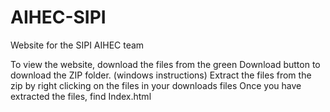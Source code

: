# AIHEC-SIPI
Website for the SIPI AIHEC team

To view the website, download the files from the green Download button to download the ZIP folder.
(windows instructions)
Extract the files from the zip by right clicking on the files in your downloads files
Once you have extracted the files, find Index.html 
